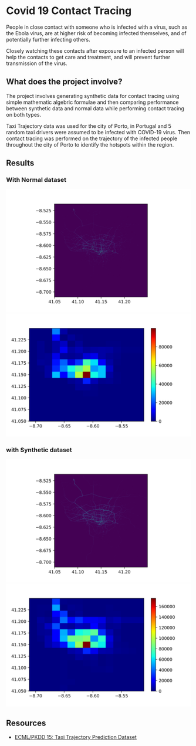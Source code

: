 # Covid 19 Contact Tracing

People in close contact with someone who is infected with a virus, such as the Ebola virus, are at higher risk of becoming infected themselves, and of potentially further infecting others.

Closely watching these contacts after exposure to an infected person will help the contacts to get care and treatment, and will prevent further transmission of the virus.

## What does the project involve?

The project involves generating synthetic data for contact tracing using simple mathematic algebric formulae and then comparing performance between synthetic data and normal data while performing contact tracing on both types.

Taxi Trajectory data was used for the city of Porto, in Portugal and 5 random taxi drivers were assumed to be infected with COVID-19 virus. Then contact tracing was performed on the trajectory of the infected people throughout the city of Porto to identify the hotspots within the region.

## Results

### With Normal dataset
![alt-text-1](heatmap_test.png "Heatmap") ![alt-text-2](contact_tracing_heatmap.png "Contact Tracing")

### with Synthetic dataset
![alt-text-1](heatmap_test_synthetic_data.png "title-1") ![alt-text-2](contact_tracing_heatmap_synthetic_data.png "title-2")

## Resources

 - <a href="https://www.kaggle.com/c/pkdd-15-predict-taxi-service-trajectory-i/data">ECML/PKDD 15: Taxi Trajectory Prediction Dataset</a>

